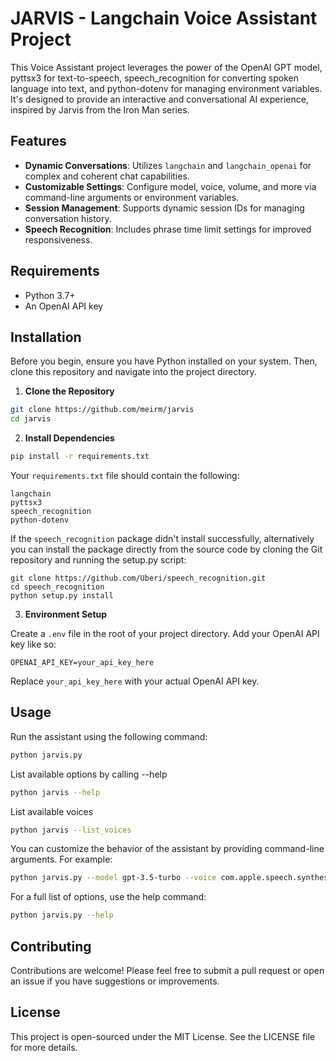 # JARVIS - Langchain Voice Assistant Project

This Voice Assistant project leverages the power of the OpenAI GPT model, pyttsx3 for text-to-speech, speech_recognition for converting spoken language into text, and python-dotenv for managing environment variables. It's designed to provide an interactive and conversational AI experience, inspired by Jarvis from the Iron Man series.

## Features

- **Dynamic Conversations**: Utilizes `langchain` and `langchain_openai` for complex and coherent chat capabilities.
- **Customizable Settings**: Configure model, voice, volume, and more via command-line arguments or environment variables.
- **Session Management**: Supports dynamic session IDs for managing conversation history.
- **Speech Recognition**: Includes phrase time limit settings for improved responsiveness.

## Requirements

- Python 3.7+
- An OpenAI API key

## Installation

Before you begin, ensure you have Python installed on your system. Then, clone this repository and navigate into the project directory.

1. **Clone the Repository**

```bash
git clone https://github.com/meirm/jarvis
cd jarvis
```

2. **Install Dependencies**

```bash
pip install -r requirements.txt
```

Your `requirements.txt` file should contain the following:

```
langchain
pyttsx3
speech_recognition
python-dotenv
```

If the `speech_recognition` package didn't install successfully, alternatively you can install the package directly from the source code by cloning the Git repository and running the setup.py script:
```
git clone https://github.com/Uberi/speech_recognition.git
cd speech_recognition
python setup.py install
```


3. **Environment Setup**

Create a `.env` file in the root of your project directory. Add your OpenAI API key like so:

```env
OPENAI_API_KEY=your_api_key_here
```

Replace `your_api_key_here` with your actual OpenAI API key.

## Usage

Run the assistant using the following command:

```bash
python jarvis.py
```

List available options by calling --help

```bash
python jarvis --help
```

List available voices

```bash
python jarvis --list_voices
```

You can customize the behavior of the assistant by providing command-line arguments. For example:

```bash
python jarvis.py --model gpt-3.5-turbo --voice com.apple.speech.synthesis.voice.Ralph
```

For a full list of options, use the help command:

```bash
python jarvis.py --help
```

## Contributing

Contributions are welcome! Please feel free to submit a pull request or open an issue if you have suggestions or improvements.

## License

This project is open-sourced under the MIT License. See the LICENSE file for more details.
